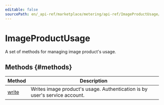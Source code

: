 ```yaml
---
editable: false
sourcePath: en/_api-ref/marketplace/metering/api-ref/ImageProductUsage/index.md
---
```



# ImageProductUsage
A set of methods for managing image product's usage.

## Methods {#methods}
Method | Description
--- | ---
[write](write.md) | Writes image product's usage. Authentication is by user's service account.